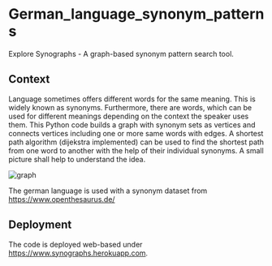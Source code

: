 # German_language_synonym_patterns

Explore Synographs - A graph-based synonym pattern search tool.

## Context

Language sometimes offers different words for the same meaning. This is widely known as synonyms. Furthermore, there 
are words, which can be used for different meanings depending on the context the speaker uses them. This Python code
builds a graph with synonym sets as vertices and connects vertices including one or more same words with edges. 
A shortest path algorithm (dijekstra implemented) can be used to find the shortest path from one word to another 
with the help of their individual synonyms. A small picture shall help to understand the idea.

![graph](explaination_draw.png)

The german language is used with a synonym dataset from https://www.openthesaurus.de/

## Deployment

The code is deployed web-based under https://www.synographs.herokuapp.com. 
